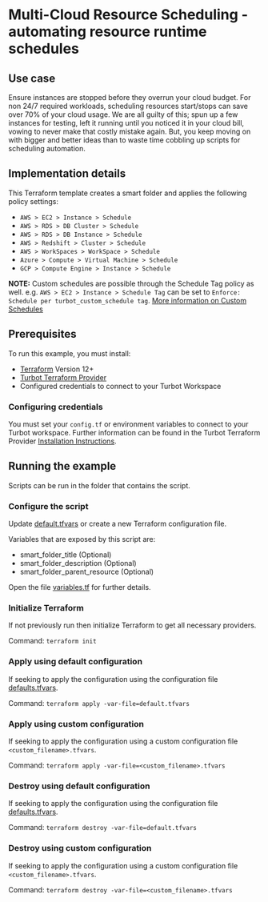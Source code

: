 # Multi-Cloud Resource Scheduling - automating resource runtime schedules

## Use case

Ensure instances are stopped before they overrun your cloud budget. For non 24/7 required workloads, scheduling resources start/stops can save over 70% of your cloud usage. We are all guilty of this; spun up a few instances for testing, left it running until you noticed it in your cloud bill, vowing to never make that costly mistake again. But, you keep moving on with bigger and better ideas than to waste time cobbling up scripts for scheduling automation.

## Implementation details

This Terraform template creates a smart folder and applies the following policy settings:

- `AWS > EC2 > Instance > Schedule`
- `AWS > RDS > DB Cluster > Schedule`
- `AWS > RDS > DB Instance > Schedule`
- `AWS > Redshift > Cluster > Schedule`
- `AWS > WorkSpaces > WorkSpace > Schedule`
- `Azure > Compute > Virtual Machine > Schedule`
- `GCP > Compute Engine > Instance > Schedule`

**NOTE:** Custom schedules are possible through the Schedule Tag policy as well.  e.g. `AWS > EC2 > Instance > Schedule Tag` can be set to `Enforce: Schedule per turbot_custom_schedule tag`. [More information on Custom Schedules](https://turbot.com/v5/docs/concepts/guardrails/scheduling#scheduling-with-a-tag)

## Prerequisites

To run this example, you must install:

- [Terraform](https://www.terraform.io) Version 12+
- [Turbot Terraform Provider](https://turbot.com/v5/docs/reference/terraform/provider)
- Configured credentials to connect to your Turbot Workspace

### Configuring credentials

You must set your `config.tf` or environment variables to connect to your Turbot workspace.
Further information can be found in the Turbot Terraform Provider [Installation Instructions](https://turbot.com/v5/docs/reference/terraform/provider).

## Running the example

Scripts can be run in the folder that contains the script.

### Configure the script

Update [default.tfvars](default.tfvars) or create a new Terraform configuration file.

Variables that are exposed by this script are:

- smart_folder_title (Optional)
- smart_folder_description (Optional)
- smart_folder_parent_resource (Optional)

Open the file [variables.tf](variables.tf) for further details.

### Initialize Terraform

If not previously run then initialize Terraform to get all necessary providers.

Command: `terraform init`

### Apply using default configuration

If seeking to apply the configuration using the configuration file [defaults.tfvars](defaults.tfvars).

Command: `terraform apply -var-file=default.tfvars`

### Apply using custom configuration

If seeking to apply the configuration using a custom configuration file `<custom_filename>.tfvars`.

Command: `terraform apply -var-file=<custom_filename>.tfvars`

### Destroy using default configuration

If seeking to apply the configuration using the configuration file [defaults.tfvars](defaults.tfvars).

Command: `terraform destroy -var-file=default.tfvars`

### Destroy using custom configuration

If seeking to apply the configuration using a custom configuration file `<custom_filename>.tfvars`.

Command: `terraform destroy -var-file=<custom_filename>.tfvars`
